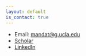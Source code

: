 ```yaml
---
layout: default
is_contact: true
---
```


* Email: mandat@g.ucla.edu
* [Scholar](https://scholar.google.com/citations?user=SOwBeZ4AAAAJ&hl=en)
* [LinkedIn](https://www.linkedin.com/in/manda-tran/)
